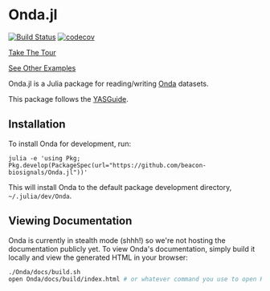 # Onda.jl

[![Build Status](https://travis-ci.com/beacon-biosignals/Onda.jl.svg?token=Jbjm3zfgVHsfbKqsz3ki&branch=master)](https://travis-ci.com/beacon-biosignals/Onda.jl)
[![codecov](https://codecov.io/gh/beacon-biosignals/Onda.jl/branch/master/graph/badge.svg?token=D0bcI0Rtsw)](https://codecov.io/gh/beacon-biosignals/Onda.jl)

[Take The Tour](https://github.com/beacon-biosignals/Onda.jl/tree/master/examples/tour.jl)

[See Other Examples](https://github.com/beacon-biosignals/Onda.jl/tree/master/examples)

Onda.jl is a Julia package for reading/writing [Onda](https://github.com/beacon-biosignals/OndaFormat) datasets.

This package follows the [YASGuide](https://github.com/jrevels/YASGuide).

## Installation

To install Onda for development, run:

```
julia -e 'using Pkg; Pkg.develop(PackageSpec(url="https://github.com/beacon-biosignals/Onda.jl"))'
```

This will install Onda to the default package development directory, `~/.julia/dev/Onda`.

## Viewing Documentation

Onda is currently in stealth mode (shhh!) so we're not hosting the documentation publicly yet. To view Onda's documentation, simply build it locally and view the generated HTML in your browser:

```sh
./Onda/docs/build.sh
open Onda/docs/build/index.html # or whatever command you use to open HTML
```
